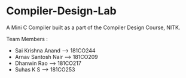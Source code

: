 # Compiler-Design-Lab
A Mini C Compiler built as a part of the Compiler Design Course, NITK.

Team Members : 

- Sai Krishna Anand --> 181CO244
- Arnav Santosh Nair --> 181CO209
- Dhanwin Rao --> 181CO217
- Suhas K S --> 181CO253

